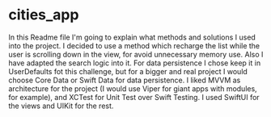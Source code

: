 # cities_app

In this Readme file I'm going to explain what methods and solutions I used into the project. I decided to use a method which recharge the list while the user is scrolling down in the view, for avoid unnecessary memory use. Also I have adapted the search logic into it. For data persistence I chose keep it in UserDefaults fot this challenge, but for a bigger and real project I would choose Core Data or Swift Data for data persistence. I liked MVVM as architecture for the project (I would use Viper for giant apps with modules, for example), and XCTest for Unit Test over Swift Testing. I used SwiftUI for the views and UIKit for the rest.
